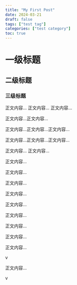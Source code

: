 ```yaml
---
title: "My First Post"
date: 2024-03-21
draft: false
tags: ["test tag"]
categories: ["test category"]
toc: true
---
```


# 一级标题

## 二级标题

### 三级标题

正文内容...
正文内容...
正文内容...


正文内容...正文内容...

正文内容...正文内容...正文内容...


正文内容...正文内容...正文内容...

正文内容...
正文内容...

正文内容...

正文内容...

正文内容...

正文内容...

正文内容...

正文内容...

正文内容...

正文内容...

正文内容...

v

正文内容...

v